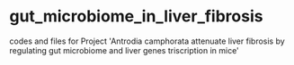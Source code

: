 # gut_microbiome_in_liver_fibrosis
codes and files for Project 'Antrodia camphorata attenuate liver fibrosis by regulating gut microbiome and liver genes triscription in mice'
